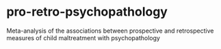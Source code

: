 # pro-retro-psychopathology
Meta-analysis of the associations between prospective and retrospective measures of child maltreatment with psychopathology
